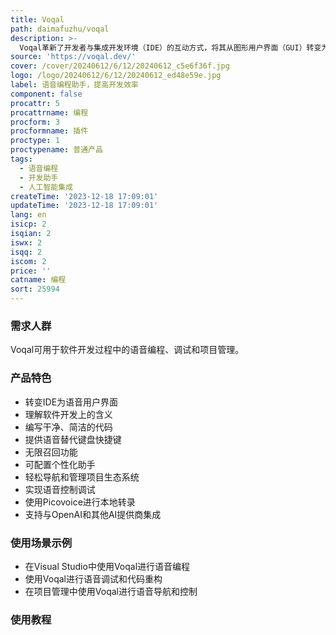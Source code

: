 ```yaml
---
title: Voqal
path: daimafuzhu/voqal
description: >-
  Voqal革新了开发者与集成开发环境（IDE）的互动方式，将其从图形用户界面（GUI）转变为语音用户界面（VUI），使程序员可以用语音进行软件开发。Voqal不仅理解您说的话，更重要的是理解您说的话在软件开发上的含义。它让开发者能够用最少甚至零打字的方式编写干净、简洁的代码。此外，Voqal还提供“语音意图”，为开发者提供了语音替代键盘快捷键的选择。它还具有无限召回功能，可根据您的偏好进行记忆，并可配置个性化的助手，轻松导航和管理项目生态系统，实现语音控制调试，并使用Picovoice进行本地转录，确保您的语音永远不离开计算机。Voqal还支持与OpenAI和其他AI提供商集成，提供高效的语音编程助手。个人每月6美元，组织每月10美元，可免费试用。
source: 'https://voqal.dev/'
cover: /cover/20240612/6/12/20240612_c5e6f36f.jpg
logo: /logo/20240612/6/12/20240612_ed48e59e.jpg
label: 语音编程助手，提高开发效率
component: false
procattr: 5
procattrname: 编程
procform: 3
procformname: 插件
proctype: 1
proctypename: 普通产品
tags:
  - 语音编程
  - 开发助手
  - 人工智能集成
createTime: '2023-12-18 17:09:01'
updateTime: '2023-12-18 17:09:01'
lang: en
isicp: 2
isqian: 2
iswx: 2
isqq: 2
iscom: 2
price: ''
catname: 编程
sort: 25994
---
```




### 需求人群
Voqal可用于软件开发过程中的语音编程、调试和项目管理。

### 产品特色
- 转变IDE为语音用户界面
- 理解软件开发上的含义
- 编写干净、简洁的代码
- 提供语音替代键盘快捷键
- 无限召回功能
- 可配置个性化助手
- 轻松导航和管理项目生态系统
- 实现语音控制调试
- 使用Picovoice进行本地转录
- 支持与OpenAI和其他AI提供商集成

### 使用场景示例
- 在Visual Studio中使用Voqal进行语音编程
- 使用Voqal进行语音调试和代码重构
- 在项目管理中使用Voqal进行语音导航和控制

### 使用教程


  
